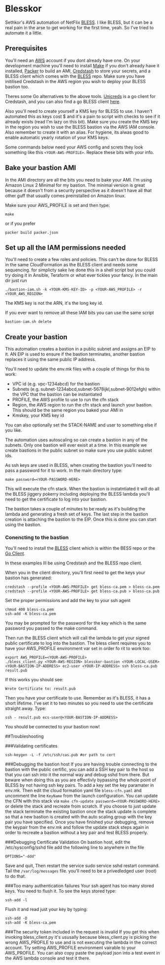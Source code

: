 # Blesskor
Sethkor's AWS automation of NetFlix [BLESS](https://github.com/Netflix/bless).
I like BLESS, but it can be a real pain in the arse to get working for the first time, yeah.  So I've tried to automate it a little.

## Prerequisites
You'll need an [AWS](https://aws.amazon.com/) account if you dont already have one.
On your development machine you'll need to install [Make](https://www.gnu.org/software/make/) if you don't already have it installed, [Packer](https://www.packer.io/) to build an AMI, [Credstash](https://github.com/fugue/Credstash) to store your secrets, and a BLESS client which comes with the [BLESS](https://github.com/Netflix/bless) repo.  Make sure you have initilised Credstash in the AWS region you wish to deploy your BLESS bastion too.

Theres some Go alternatives to the above tools.  [Unicreds](https://github.com/Versent/unicreds) is a go client for Credstash, and you can also find a go BLESS client [here](https://github.com/Versent/bless).

Also you'll need to create yourself a KMS key for BLESS to use.  I haven't automated this as keys cost $ and it's a pain to script with checks to see if it already exists (read I'm lazy on this bit).  Make sure you create the KMS key in the region you wish to use the BLESS bastion via the AWS IAM console.  Also remember to create it with an alias.  For hygiene, its alwas good to enable automatic yearly rotation of your KMS keys.

Some commands below need your AWS config and screts they look something like this ```<YOUR-AWS-PROFILE>```.  Replace these bits with your info.


## Bake your bastion AMI
In the AMI directory are all the bits you need to bake your AMI.  I'm using Amazon Linux 2 Minimal for my bastion.  The minimal version is great because it doesn't from a security perspective as it doesn't have all that other guff that usually comes preinstalled on Amazon linux.

Make sure your AWS_PROFILE is set and then type:

```
make
```

or if you prefer

```
packer build packer.json 
```

## Set up all the IAM permissions needed
You'll need to create a few roles and policies.  This can't be done for BLESS in the same CloudFormation as the BLESS client and needs some sequencing.  for simplicty sake Ive done this in a shell script but you could try doing it in Ansible, Teraform or what ever tickles your fancy.  In the main dir just run

```
./bastion-iam.sh -k <YOUR-KMS-KEY-ID> -p <YOUR-AWS_PROFILE> -r <YOUR_AWS_REGION>
```
The KMS key is not the ARN, it's the long key id.

If you ever want to remove all these IAM bits you can use the same script

```
bastion-iam.sh delete
```

## Create your bastion
This automation creates a bastion in a public subnet and assigns an EIP to it.  AN EIP is used to ensure if the bastion terminates, another bastion replaces it using the same public IP address.

You'll need to update the env.mk files with a couple of things for this to work:

* VPC id (e.g. vpc-1234abcd) for the bastion
* Subnets (e.g. subnet-1234abcd,subnet-5678ijkl,subnet-9012efgh) within the VPC that the bastion can be instantiated
* PROFILE, the AWS profile to use to run the cfn stack
* Region, the AWS region to run the cfn stack and launch your bastion.  This should be the same region you baked your AMI in
* Kmskey, your KMS key id

You can also optionally set the STACK-NAME and user to something else if you like.

The automation uses autoscaling so can create a bastion in any of the subnets.  Only one bastion will ever exisit at a time.  In this example we create bastions in the public subnet so make sure you use public subnet ids.


As ssh keys are used in BLESS, when creating the bastion you'll need to pass a password for it to work.  In the main directory type:

```
make password=<YOUR-PASSWORD-HERE>
```

This will execute the cfn stack.
When the bastion is instatntiated it will do all the BLESS jiggery pokerry including deploying the BLESS lambda you'll need to get the certificate to log into your bastion.

The bastion takes a couple of minutes to be ready as it's building the lambda and generating a fresh set of keys.  The last step in the bastion creation is attaching the bastion to the EIP.  Once this is done you can start using the bastion.

### Conencting to the bastion
You'll need to install the [BLESS](https://github.com/Netflix/bless) client which is within the BESS repo or the [Go Client](https://github.com/Versent/bless).

In these examples Ill be using Credstash and the BLESS repo client.

When you in the client directory, you'll first need to get the keys your bastion has generated:

```
credstash --profile <YOUR-AWS-PROFILE> get bless-ca.pem > bless-ca.pem
credstash --profile <YOUR-AWS-PROFILE> get bless-ca.pub > bless-ca.pub
```
Set the proper permissions and add the key to your ssh agent

```
chmod 400 bless-ca.pem
ssh-add -K bless-ca.pem
```

You may be prompted for the password for the key which is the same password you passed to the make command.

Then run the BLESS client which will call the lambda to get your signed public certificate to log into the bastion.  The bless client requires you to have your AWS_PROFILE environment var set in order fo rit to work too:

```
export AWS_PROFILE=<YOUR-AWS-PROFILE>
./bless_client.py <YOUR-AWS-REGION> blesskor-bastion <YOUR-LOCAL-USER> <YOUR-BASTION-IP-ADDRESS> ec2-user <YOUR-IP-ADDRESS> ssh bless-ca.pub result.pub
```

If this works you should see:
```
Wrote Certificate to: result.pub
```

Then you have your certificate to use.  Remember as it's BLESS, it has a short lifetime.  I've set it to two minutes so you need to use the certificate straight away.  Type:

```
ssh - result.pub ecs-user@<YOUR-BASTION-IP-ADDRESS>
```

You should be connected to your bastion now!

##Troubleshooting

###Validating certificates

```
ssh-keygen -L -f /etc/ssh/cas.pub #or path to cert
```

###Debugging the bastion host
If you are having trouble connecting to the bastion with the public certific, you can add a SSH key pair to the host so that you can ssh into it the normal way and debug sshd from there.  But beware when doing this as you are effectivly bypassing the whole point of BLESS by not having ssh key pairs.  To add a key set the key paramater in env.mk.  Then edit the cloud formation yaml file ```bless-cfn.yaml``` and uncomment the line `KeyName` from the launch configuration.  You can update the CFN with this stack via ```make cfn-update password=<YOUR-PASSWORD-HERE>``` or delete the stack and recreate from scratch.  If you choose to just update the stack terminate the existing bastion once the stack update is complete so that a new bastion is created with the auto scaling group with the key pair you have specified.  Once you have finished your debugging, remove the keypair from the env.mk and follow the update stack steps again in order to recreate a bastion without a key pair and test BLESS properly.

###Debugging Certificate Validation
On bastion host, edit the /etc/sysconfig/sshd file  add the following line to anywhere in the file

```
OPTIONS="-ddd"
```

Save and quit, Then restart the service sudo service sshd restart command.  Tail the ```/var/log/messages``` file.  you'll need to be a privedledged user (root) to do that.

###Too many authentication failures
Your ssh agent has too many stored keys.  You need to flush it.  To see the keys stored type:

```
ssh-add -l
```

Flush it and read just your key by typing:

```
ssh-add -D
ssh-add -K bless-ca.pem
```

###The security token included in the request is invalid
If you get this when invoking bless_client.py it's ususally because bless_client.py is picking the wrong AWS\_PROFILE to use and is not executing the lambda in the correct account.  Try setting AWS\_PROFILE environment vairable to your AWS\_PROFILE.  You can also copy paste the payload json into a test event in the AWS lambda console and test it there.

